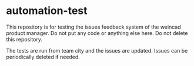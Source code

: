 ﻿# automation-test

This repository is for testing the issues feedback system of
the weincad product manager. Do not put any code or anything
else here. Do not delete this repository.

The tests are run from team city and the issues are updated. 
Issues can be periodically deleted if needed.
